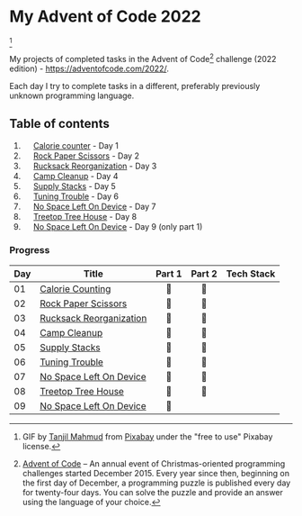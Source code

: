 # My Advent of Code 2022
[^source]

 My projects of completed tasks in the Advent of Code[^aoc] challenge (2022 edition) - https://adventofcode.com/2022/. 
 
 Each day I try to complete tasks in a different, preferably previously unknown programming language.

## Table of contents
 1. <img src="https://img.shields.io/badge/Kotlin-0095D5?&style=for-the-badge&logo=kotlin&logoColor=white" height=15></img> [Calorie counter](https://github.com/SirCypkowskyy/My-Advent-of-Code-2022/tree/main/Day1) - Day 1
 2. <img src="https://img.shields.io/badge/Go-00ADD8?style=for-the-badge&logo=go&logoColor=white" height=15></img> [Rock Paper Scissors](https://github.com/SirCypkowskyy/My-Advent-of-Code-2022/tree/main/Day2) - Day 2
 3. <img src="https://img.shields.io/badge/Dart-0175C2?style=for-the-badge&logo=dart&logoColor=white" height=15></img> [Rucksack Reorganization](https://github.com/SirCypkowskyy/My-Advent-of-Code-2022/tree/main/Day3) - Day 3
 4. <img src="https://img.shields.io/badge/Powershell-2CA5E0?style=for-the-badge&logo=powershell&logoColor=white" height=15></img> [Camp Cleanup](https://github.com/SirCypkowskyy/My-Advent-of-Code-2022/tree/main/Day4) - Day 4
 5. <img src="https://img.shields.io/badge/Lua-2C2D72?style=for-the-badge&logo=lua&logoColor=white" height=15></img> [Supply Stacks](https://github.com/SirCypkowskyy/My-Advent-of-Code-2022/tree/main/Day5) - Day 5
 6. <img src="https://img.shields.io/badge/Ruby-CC342D?style=for-the-badge&logo=ruby&logoColor=white" height=15></img> [Tuning Trouble](https://github.com/SirCypkowskyy/My-Advent-of-Code-2022/tree/main/Day6) - Day 6
 7. <img src="https://img.shields.io/badge/C%23-239120?style=for-the-badge&logo=c-sharp&logoColor=white" height=15></img> [No Space Left On Device](https://github.com/SirCypkowskyy/My-Advent-of-Code-2022/tree/main/Day7) - Day 7
 8. <img src="https://img.shields.io/badge/C%2B%2B-00599C?style=for-the-badge&logo=c%2B%2B&logoColor=white" height=15></img> [Treetop Tree House](https://github.com/SirCypkowskyy/My-Advent-of-Code-2022/tree/main/Day8) - Day 8
 9. <img src="https://img.shields.io/badge/TypeScript-007ACC?style=for-the-badge&logo=typescript&logoColor=white" height=15></img> [No Space Left On Device](https://github.com/SirCypkowskyy/My-Advent-of-Code-2022/tree/main/Day9) - Day 9 (only part 1)

### Progress
| Day | Title                                   | Part 1 | Part 2 | Tech Stack | 
|-----|-----------------------------------------|:------:|:------:|:----------:|
| 01  | [Calorie Counting](https://github.com/SirCypkowskyy/My-Advent-of-Code-2022/tree/main/Day1)        |   🌟   |   🌟   |   <img src="https://img.shields.io/badge/Kotlin-0095D5?&style=for-the-badge&logo=kotlin&logoColor=white" height=15></img>   |
| 02  | [Rock Paper Scissors](https://github.com/SirCypkowskyy/My-Advent-of-Code-2022/tree/main/Day2)     |   🌟   |   🌟   |   <img src="https://img.shields.io/badge/Go-00ADD8?style=for-the-badge&logo=go&logoColor=white" height=15></img>   |
| 03  | [Rucksack Reorganization](https://github.com/SirCypkowskyy/My-Advent-of-Code-2022/tree/main/Day3) |   🌟   |   🌟   |   <img src="https://img.shields.io/badge/Dart-0175C2?style=for-the-badge&logo=dart&logoColor=white" height=15></img>   |
| 04  | [Camp Cleanup](https://github.com/SirCypkowskyy/My-Advent-of-Code-2022/tree/main/Day4)            |   🌟   |   🌟   |   <img src="https://img.shields.io/badge/Powershell-2CA5E0?style=for-the-badge&logo=powershell&logoColor=white" height=15></img>   |
| 05  | [Supply Stacks](https://github.com/SirCypkowskyy/My-Advent-of-Code-2022/tree/main/Day5)            |   🌟   |   🌟   |   <img src="https://img.shields.io/badge/Lua-2C2D72?style=for-the-badge&logo=lua&logoColor=white" height=15></img>   |
| 06  | [Tuning Trouble](https://github.com/SirCypkowskyy/My-Advent-of-Code-2022/tree/main/Day6)            |   🌟   |   🌟   |   <img src="https://img.shields.io/badge/Ruby-CC342D?style=for-the-badge&logo=ruby&logoColor=white" height=15></img>   |
| 07  | [No Space Left On Device](https://github.com/SirCypkowskyy/My-Advent-of-Code-2022/tree/main/Day7)            |   🌟   |   🌟   |   <img src="https://img.shields.io/badge/C%23-239120?style=for-the-badge&logo=c-sharp&logoColor=white" height=15></img>   |
| 08  | [Treetop Tree House](https://github.com/SirCypkowskyy/My-Advent-of-Code-2022/tree/main/Day8)            |   🌟   |   🌟   |   <img src="https://img.shields.io/badge/C%2B%2B-00599C?style=for-the-badge&logo=c%2B%2B&logoColor=white" height=15></img>   |
| 09  | [No Space Left On Device](https://github.com/SirCypkowskyy/My-Advent-of-Code-2022/tree/main/Day9)            |   🌟   |      |   <img src="https://img.shields.io/badge/TypeScript-007ACC?style=for-the-badge&logo=typescript&logoColor=white" height=15></img>   |

[^source]: GIF by [Tanjil Mahmud](https://pixabay.com/users/tanjil-13-31890275/?utm_source=link-attribution&amp;utm_medium=referral&amp;utm_campaign=animation&amp;utm_content=2527) from [Pixabay](https://pixabay.com/?utm_source=link-attribution&amp;utm_medium=referral&amp;utm_campaign=animation&amp;utm_content=2527) under the "free to use" Pixabay license. 
[^aoc]: [Advent of Code](https://adventofcode.com) – An annual event of Christmas-oriented programming challenges started December 2015.
Every year since then, beginning on the first day of December, a programming puzzle is published every day for twenty-four days.
You can solve the puzzle and provide an answer using the language of your choice.
